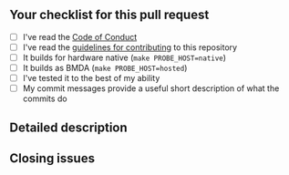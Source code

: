 <!-- Filling this template is mandatory -->

## Your checklist for this pull request

* [ ] I've read the [Code of Conduct](https://github.com/blackmagic-debug/blackmagic/blob/main/CODE_OF_CONDUCT.md)
* [ ] I've read the [guidelines for contributing](https://github.com/blackmagic-debug/blackmagic/blob/main/CONTRIBUTING.md) to this repository
* [ ] It builds for hardware native (`make PROBE_HOST=native`)
* [ ] It builds as BMDA (`make PROBE_HOST=hosted`)
* [ ] I've tested it to the best of my ability
* [ ] My commit messages provide a useful short description of what the commits do

## Detailed description

<!--
Explain the **details** for making this change.
* Is a new feature implemented?
* What existing problem(s) does the pull request solve?
* How does the pull request solve these problems?
Please provide enough information so that others can review your pull request.
Information embedded in the description part of the commits doesn't count.
-->

## Closing issues

<!-- put "fixes #XXXX" here to auto-close the issue(s) that your PR fixes (if any). -->
